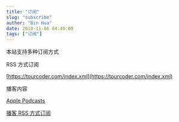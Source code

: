 ```yaml
---
title: "订阅"
slug: "subscribe"
author: "Bin Hua"
date: 2010-11-06 04:49:00
tags: ["订阅"]
---
```


本站支持多种订阅方式

RSS 方式订阅

[https://tourcoder.com/index.xml](https://tourcoder.com/index.xml)

播客内容

[Apple Podcasts](https://podcasts.apple.com/us/podcast/代码旅行/id1484052686)

[播客 RSS 方式订阅](https://tourcoder.com/podcasts.xml)

